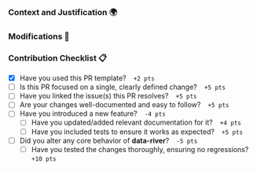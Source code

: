 ### Context and Justification 🌍

<!-- Provide a clear explanation of why these changes are necessary and what problem or need they address: -->

### Modifications 🔧

<!-- Provide a concise description of the changes made in this pull request, detailing key updates and fixes: -->

### Contribution Checklist 📋

<!--
1. Ensure the changes are not duplicating existing issues, PRs, or efforts.
2. Keep changes focused and avoid unnecessary adjustments.
3. Document all relevant changes thoroughly and clearly.
4. If introducing a feature, ensure corresponding tests and documentation are provided.
5. Consider non-code contributions as well, such as improving documentation or suggesting new features.
-->

- [x] Have you used this PR template? &ensp; `+2 pts`
- [ ] Is this PR focused on a single, clearly defined change? &ensp; `+5 pts`
- [ ] Have you linked the issue(s) this PR resolves? &ensp; `+5 pts`
- [ ] Are your changes well-documented and easy to follow? &ensp; `+5 pts`
- [ ] Have you introduced a new feature? &ensp; `-4 pts`
  - [ ] Have you updated/added relevant documentation for it? &ensp; `+4 pts`
  - [ ] Have you included tests to ensure it works as expected? &ensp; `+5 pts`
- [ ] Did you alter any core behavior of **data-river**? &ensp; `-5 pts`
  - [ ] Have you tested the changes thoroughly, ensuring no regressions? &ensp; `+10 pts`